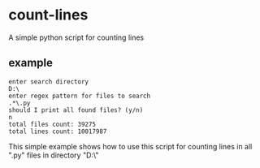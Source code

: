 # count-lines
A simple python script for counting lines
## example
```
enter search directory
D:\
enter regex pattern for files to search
.*\.py
should I print all found files? (y/n)
n
total files count: 39275
total lines count: 10017987
```
This simple example shows how to use this script for counting lines in all ".py" files in directory "D:\\"
